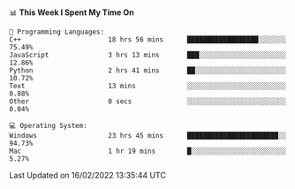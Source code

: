 
<!--START_SECTION:waka-->
📊 **This Week I Spent My Time On** 

```text
💬 Programming Languages: 
C++                      18 hrs 56 mins      ██████████████████░░░░░░░   75.49% 
JavaScript               3 hrs 13 mins       ███░░░░░░░░░░░░░░░░░░░░░░   12.86% 
Python                   2 hrs 41 mins       ██░░░░░░░░░░░░░░░░░░░░░░░   10.72% 
Text                     13 mins             ░░░░░░░░░░░░░░░░░░░░░░░░░   0.88% 
Other                    0 secs              ░░░░░░░░░░░░░░░░░░░░░░░░░   0.04%

💻 Operating System: 
Windows                  23 hrs 45 mins      ███████████████████████░░   94.73% 
Mac                      1 hr 19 mins        █░░░░░░░░░░░░░░░░░░░░░░░░   5.27%

```


 Last Updated on 16/02/2022 13:35:44 UTC
<!--END_SECTION:waka-->
